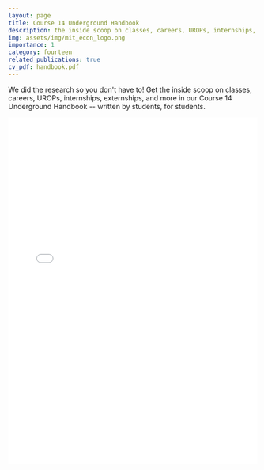 ```yaml
---
layout: page
title: Course 14 Underground Handbook
description: the inside scoop on classes, careers, UROPs, internships, externships, and more in Course 14
img: assets/img/mit_econ_logo.png
importance: 1
category: fourteen
related_publications: true
cv_pdf: handbook.pdf
---
```


We did the research so you don't have to! Get the inside scoop on classes, careers, UROPs, internships, externships, and more in our Course 14 Underground Handbook -- written by students, for students.

<iframe src="assets/pdf/handbook.pdf" style="width:100%; height:700px;" frameborder="0">
<!DOCTYPE html>
    <html>
        <head></head>
        <body style="height: 100%; width: 100%; overflow: hidden; margin:0px; background-color: rgb(82, 86, 89);"><embed name="05ADB449E08F05C61A458DDBB2BBD628" style="position:absolute; left: 0; top: 0;" width="100%" height="100%" src="about:blank" type="application/pdf" internalid="05ADB449E08F05C61A458DDBB2BBD628">
        </body>
    </html>
</iframe>
